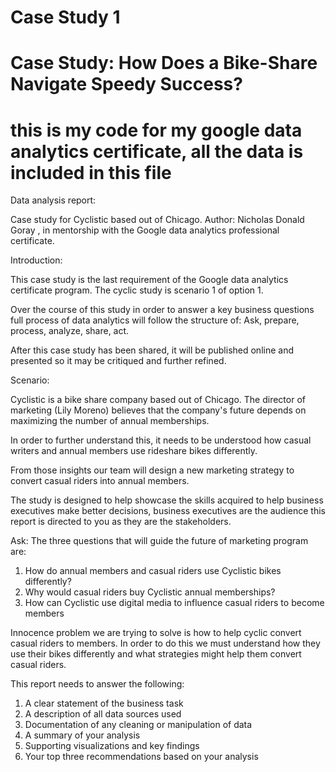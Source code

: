 # Case Study 1
# Case Study: How Does a Bike-Share Navigate Speedy Success?
# this is my code for my google data analytics certificate, all the data is included in this file 

Data analysis report:

Case study for Cyclistic based out of Chicago.
Author: Nicholas Donald Goray , in mentorship with the Google data analytics professional certificate.



Introduction:

This case study is the last requirement of the Google data analytics certificate program.
The cyclic study is scenario 1 of option 1.

Over the course of this study in order to answer a key business questions full process of data analytics will follow the structure of:
Ask, prepare, process, analyze, share, act.

After this case study has been shared, it will be published online and presented so it may be critiqued and further refined.


Scenario:

Cyclistic is a bike share company based out of Chicago. The director of marketing (Lily Moreno) believes that the company's future depends on maximizing the number of annual memberships.

In order to further understand this, it needs to be understood how casual writers and annual members use rideshare bikes differently.

From those insights our team will design a new marketing strategy to convert casual riders into annual members.

The study is designed to help showcase the skills acquired to help business executives make better decisions, business executives are the audience this report is directed to you as they are the stakeholders.

Ask:
The three questions that will guide the future of marketing program are:
 1. How do annual members and casual riders use Cyclistic bikes differently?
 2. Why would casual riders buy Cyclistic annual memberships?
 3. How can Cyclistic use digital media to influence casual riders to become members


Innocence problem we are trying to solve is how to help cyclic convert casual riders to members. In order to do this we must understand how they use their bikes differently and what strategies might help them convert casual riders.

This report needs to answer the following: 

1. A clear statement of the business task 
2. A description of all data sources used 
3. Documentation of any cleaning or manipulation of data
4. A summary of your analysis 
5. Supporting visualizations and key findings 
6. Your top three recommendations based on your analysis


